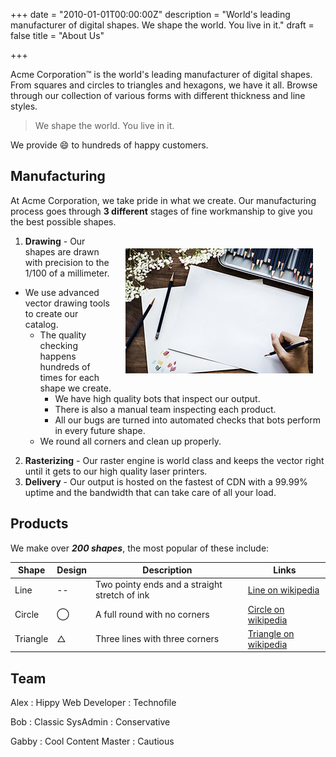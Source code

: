 +++
date = "2010-01-01T00:00:00Z"
description = "World's leading manufacturer of digital shapes. We shape the world. You live in it."
draft = false
title = "About Us"

+++

Acme Corporation&trade; is the world's leading manufacturer of digital shapes. From squares and circles to triangles and hexagons, we have it all. Browse through our collection of various forms with different thickness and line styles.

> We shape the world. You live in it.

We provide :smile: to hundreds of happy customers.

## Manufacturing

At Acme Corporation, we take pride in what we create. Our manufacturing process goes through __3 different__ stages of fine workmanship to give you the best possible shapes.

<img src="draw.jpg" alt="draw" style="float:right; margin: 20px;">

1. __Drawing__ - Our shapes are drawn with precision to the 1/100 of a millimeter.

+ We use advanced vector drawing tools to create our catalog.
  + The quality checking happens hundreds of times for each shape we create.
    + We have high quality bots that inspect our output.
    + There is also a manual team inspecting each product.
    + All our bugs are turned into automated checks that bots perform in every future shape.
  + We round all corners and clean up properly.

2. __Rasterizing__ - Our raster engine is world class and keeps the vector right until it gets to our high quality laser printers.
3. __Delivery__ - Our output is hosted on the fastest of CDN with a 99.99% uptime and the bandwidth that can take care of all your load.

## Products

We make over ___200 shapes___, the most popular of these include:

| Shape | Design | Description | Links |
| --- | --- | --- | --- |
| Line | -- |  Two pointy ends and a straight stretch of ink | [Line on wikipedia](https://en.wikipedia.org/wiki/Line_geometry) |
| Circle | &#8413; | A full round with no corners | [Circle on wikipedia](https://en.wikipedia.org/wiki/Circle) |
| Triangle |  &#9651; | Three lines with three corners |  [Triangle on wikipedia](https://en.wikipedia.org/wiki/Triangle) |

## Team

Alex
: Hippy Web Developer
: Technofile

Bob
: Classic SysAdmin
: Conservative

Gabby
: Cool Content Master
: Cautious
